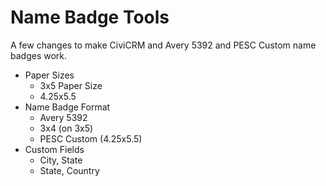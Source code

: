 #  Name Badge Tools
A few changes to make CiviCRM and Avery 5392 and PESC Custom name badges work.

* Paper Sizes
  * 3x5 Paper Size
  * 4.25x5.5
* Name Badge Format
  * Avery 5392
  * 3x4 (on 3x5)
  * PESC Custom (4.25x5.5)
* Custom Fields
  * City, State
  * State, Country
